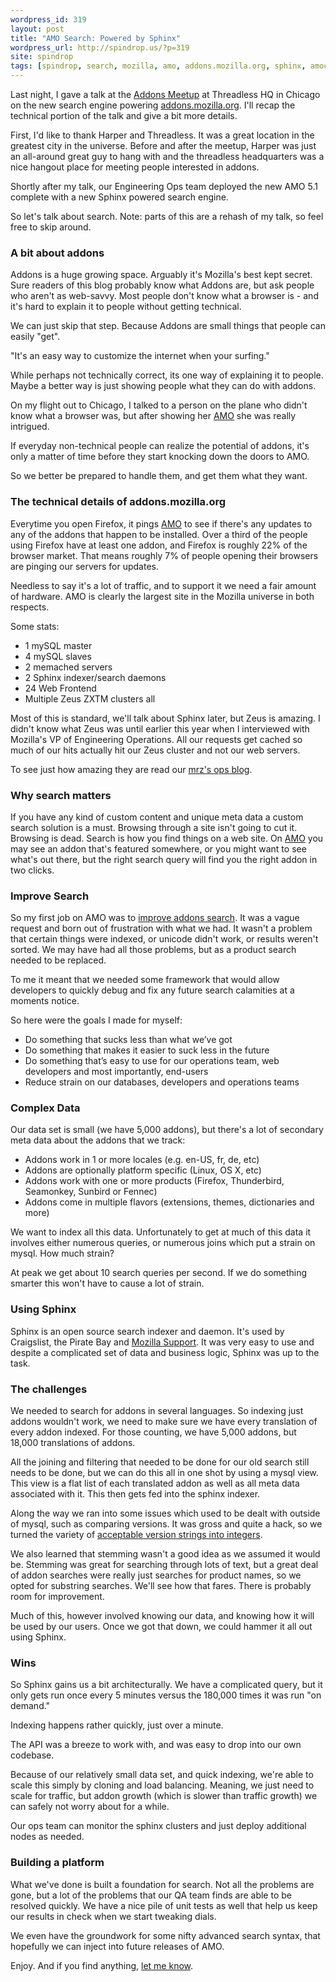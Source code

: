 ```yaml
---
wordpress_id: 319
layout: post
title: "AMO Search: Powered by Sphinx"
wordpress_url: http://spindrop.us/?p=319
site: spindrop
tags: [spindrop, search, mozilla, amo, addons.mozilla.org, sphinx, amochi09, chicago]
---
```

[g]: http://spindrop.us/2009/09/19/mysql-and-the-grand-regexp-retardedness-with-lettercasing/
[v]: http://spindrop.us/2009/08/07/v-is-for-version-hell/
[b]: http://spindrop.us/2009/06/18/question-building-a-better-search-engine/
[m]: https://wiki.mozilla.org/AddonMeetups:2009:Chicago
[a]: http://addons.mozilla.org/

Last night, I gave a talk at the [Addons Meetup][m] at Threadless HQ in Chicago on the new search engine powering [addons.mozilla.org][a].  I'll recap the technical portion of the talk and give a bit more details.

First, I'd like to thank Harper and Threadless.  It was a great location in the greatest city in the universe.  Before and after the meetup, Harper was just an all-around great guy to hang with and the threadless headquarters was a nice hangout place for meeting people interested in addons.

Shortly after my talk, our Engineering Ops team deployed the new AMO 5.1 complete with a new Sphinx powered search engine.

So let's talk about search.  Note: parts of this are a rehash of my talk, so feel free to skip around.

<!--more-->


### A bit about addons 

Addons is a huge growing space.  Arguably it's Mozilla's best kept secret.  Sure readers of this blog probably know what Addons are, but ask people who aren't as web-savvy.  Most people don't know what a browser is - and it's hard to explain it to people without getting technical.

We can just skip that step.  Because Addons are small things that people can easily "get".

"It's an easy way to customize the internet when your surfing." 

While perhaps not technically correct, its one way of explaining it to people.  Maybe a better way is just showing people what they can do with addons.

On my flight out to Chicago, I talked to a person on the plane who didn't know what a browser was, but after showing her [AMO][a] she was really intrigued.

If everyday non-technical people can realize the potential of addons, it's only a matter of time before they start knocking down the doors to AMO.

So we better be prepared to handle them, and get them what they want.

### The technical details of addons.mozilla.org

Everytime you open Firefox, it pings [AMO][a] to see if there's any updates to any of the addons that happen to be installed.  Over a third of the people using Firefox have at least one addon, and Firefox is roughly 22% of the browser market.  That means roughly 7% of people opening their browsers are pinging our servers for updates.

Needless to say it's a lot of traffic, and to support it we need a fair amount of hardware.  AMO is clearly the largest site in the Mozilla universe in both respects.

Some stats:

* 1 mySQL master
* 4 mySQL slaves
* 2 memached servers
* 2 Sphinx indexer/search daemons
* 24 Web Frontend
* Multiple Zeus ZXTM clusters all

Most of this is standard, we'll talk about Sphinx later, but Zeus is amazing.  I didn't know what Zeus was until earlier this year when I interviewed with Mozilla's VP of Engineering Operations.  All our requests get cached so much of our hits actually hit our Zeus cluster and not our web servers.

To see just how amazing they are read our [mrz's ops blog](http://blog.mozilla.com/mrz/).

### Why search matters

If you have any kind of custom content and unique meta data a custom search solution is a must.  Browsing through a site isn't going to cut it.  Browsing is dead.  Search is how you find things on a web site.  On [AMO][a] you may see an addon that's featured somewhere, or you might want to see what's out there, but the right search query will find you the right addon in two clicks.

### Improve Search

So my first job on AMO was to [improve addons search](https://bugzilla.mozilla.org/show_bug.cgi?id=498999).  It was a vague request and born out of frustration with what we had.  It wasn't a problem that certain things were indexed, or unicode didn't work, or results weren't sorted.  We may have had all those problems, but as a product search needed to be replaced.

To me it meant that we needed some framework that would allow developers to quickly debug and fix any future search calamities at a moments notice.

So here were the goals I made for myself:

* Do something that sucks less than what we’ve got
* Do something that makes it easier to suck less in the future
* Do something that’s easy to use for our operations team, web developers and most importantly, end-users
* Reduce strain on our databases, developers and operations teams

### Complex Data

Our data set is small (we have 5,000 addons), but there's a lot of secondary meta data about the addons that we track:

* Addons work in 1 or more locales (e.g. en-US, fr, de, etc)
* Addons are optionally platform specific (Linux, OS X, etc)
* Addons work with one or more products (Firefox, Thunderbird, Seamonkey, Sunbird or Fennec)
* Addons come in multiple flavors (extensions, themes, dictionaries and more)

We want to index all this data.  Unfortunately to get at much of this data it involves either numerous queries, or numerous joins which put a strain on mysql.  How much strain?

At peak we get about 10 search queries per second.  If we do something smarter this won't have to cause a lot of strain.

### Using Sphinx

Sphinx is an open source search indexer and daemon.  It's used by Craigslist, the Pirate Bay and [Mozilla Support](http://support.mozilla.com).  It was very easy to use and despite a complicated set of data and business logic, Sphinx was up to the task.

### The challenges

We needed to search for addons in several languages.  So indexing just addons wouldn't work, we need to make sure we have every translation of every addon indexed.  For those counting, we have 5,000 addons, but 18,000 translations of addons.

All the joining and filtering that needed to be done for our old search still needs to be done, but we can do this all in one shot by using a mysql view.  This view is a flat list of each translated addon as well as all meta data associated with it.  This then gets fed into the sphinx indexer.

Along the way we ran into some issues which used to be dealt with outside of mysql, such as comparing versions.  It was gross and quite a hack, so we turned the variety of [acceptable version strings into integers][v].  

We also learned that stemming wasn't a good idea as we assumed it would be.  Stemming was great for searching through lots of text, but a great deal of addon searches were really just searches for product names, so we opted for substring searches.  We'll see how that fares.  There is probably room for improvement.

Much of this, however involved knowing our data, and knowing how it will be used by our users.  Once we got that down, we could hammer it all out using Sphinx.

### Wins

So Sphinx gains us a bit architecturally.  We have a complicated query, but it only gets run once every 5 minutes versus the 180,000 times it was run "on demand."

Indexing happens rather quickly, just over a minute.

The API was a breeze to work with, and was easy to drop into our own codebase.

Because of our relatively small data set, and quick indexing, we're able to scale this simply by cloning and load balancing.  Meaning, we just need to scale for traffic, but addon growth (which is slower than traffic growth) we can safely not worry about for a while.

Our ops team can monitor the sphinx clusters and just deploy additional nodes as needed.

### Building a platform

What we've done is built a foundation for search.  Not all the problems are gone, but a lot of the problems that our QA team finds are able to be resolved quickly.  We have a nice pile of unit tests as well that help us keep our results in check when we start tweaking dials.

We even have the groundwork for some nifty advanced search syntax, that hopefully we can inject into future releases of AMO.

Enjoy.  And if you find anything, [let me know](http://bit.ly/search-bugs).
